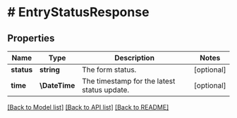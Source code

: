 # # EntryStatusResponse

## Properties

Name | Type | Description | Notes
------------ | ------------- | ------------- | -------------
**status** | **string** | The form status. | [optional]
**time** | **\DateTime** | The timestamp for the latest status update. | [optional]

[[Back to Model list]](../../../README.md#models) [[Back to API list]](../../../README.md#endpoints) [[Back to README]](../../../README.md)

